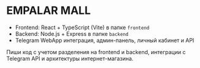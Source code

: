<!-- Use this file to provide workspace-specific custom instructions to Copilot. For more details, visit https://code.visualstudio.com/docs/copilot/copilot-customization#_use-a-githubcopilotinstructionsmd-file -->

# EMPALAR MALL

- Frontend: React + TypeScript (Vite) в папке `frontend`
- Backend: Node.js + Express в папке `backend`
- Telegram WebApp интеграция, админ-панель, личный кабинет и API

Пиши код с учетом разделения на frontend и backend, интеграции с Telegram API и архитектуры интернет-магазина.
